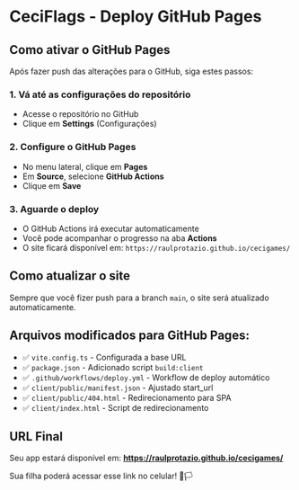 # CeciFlags - Deploy GitHub Pages

## Como ativar o GitHub Pages

Após fazer push das alterações para o GitHub, siga estes passos:

### 1. Vá até as configurações do repositório
- Acesse o repositório no GitHub
- Clique em **Settings** (Configurações)

### 2. Configure o GitHub Pages
- No menu lateral, clique em **Pages**
- Em **Source**, selecione **GitHub Actions**
- Clique em **Save**

### 3. Aguarde o deploy
- O GitHub Actions irá executar automaticamente
- Você pode acompanhar o progresso na aba **Actions**
- O site ficará disponível em: `https://raulprotazio.github.io/cecigames/`

## Como atualizar o site
Sempre que você fizer push para a branch `main`, o site será atualizado automaticamente.

## Arquivos modificados para GitHub Pages:
- ✅ `vite.config.ts` - Configurada a base URL
- ✅ `package.json` - Adicionado script `build:client`
- ✅ `.github/workflows/deploy.yml` - Workflow de deploy automático
- ✅ `client/public/manifest.json` - Ajustado start_url
- ✅ `client/public/404.html` - Redirecionamento para SPA
- ✅ `client/index.html` - Script de redirecionamento

## URL Final
Seu app estará disponível em:
**https://raulprotazio.github.io/cecigames/**

Sua filha poderá acessar esse link no celular! 📱🏳️
